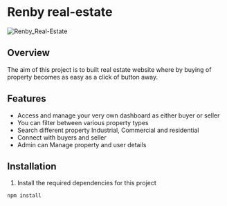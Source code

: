 # Renby real-estate



![Renby_Real-Estate](https://github.com/samad13/realEstate-webApp/assets/61961655/00bbfcca-9919-40df-a372-46e33fd311bc)


## Overview

The aim of this project is to built real estate website where by buying of property becomes as easy as a click of button away.

## Features
- Access and manage your very own dashboard as either buyer or seller
- You can filter between various property types
- Search different property Industrial, Commercial and  residential
- Connect with buyers and seller
- Admin can Manage property and user details

## Installation
1. Install the required dependencies for this project
```bash
npm install
```
